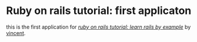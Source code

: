 # Ruby on rails tutorial: first applicaton

this is the first application for
[*ruby on rails tutorial: learn rails by example*](http://www.google.com/) by [vincent](http://vincent.com/).